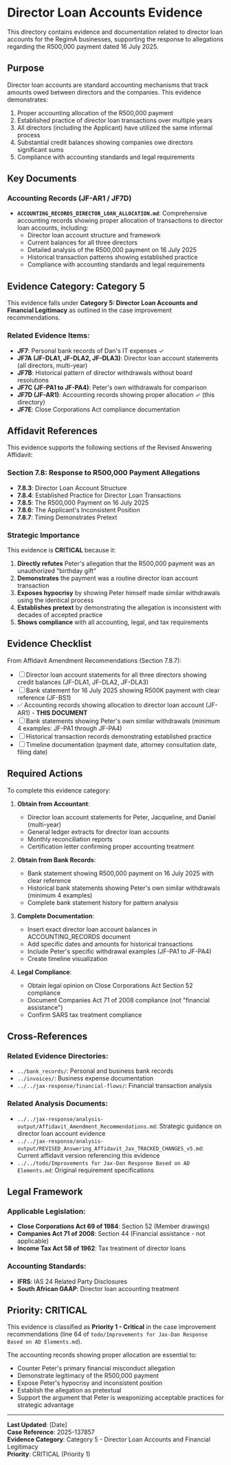 # Director Loan Accounts Evidence

This directory contains evidence and documentation related to director loan accounts for the RegimA businesses, supporting the response to allegations regarding the R500,000 payment dated 16 July 2025.

## Purpose

Director loan accounts are standard accounting mechanisms that track amounts owed between directors and the companies. This evidence demonstrates:

1. Proper accounting allocation of the R500,000 payment
2. Established practice of director loan transactions over multiple years
3. All directors (including the Applicant) have utilized the same informal process
4. Substantial credit balances showing companies owe directors significant sums
5. Compliance with accounting standards and legal requirements

## Key Documents

### Accounting Records (JF-AR1 / JF7D)

- **`ACCOUNTING_RECORDS_DIRECTOR_LOAN_ALLOCATION.md`**: Comprehensive accounting records showing proper allocation of transactions to director loan accounts, including:
  - Director loan account structure and framework
  - Current balances for all three directors
  - Detailed analysis of the R500,000 payment on 16 July 2025
  - Historical transaction patterns showing established practice
  - Compliance with accounting standards and legal requirements

## Evidence Category: Category 5

This evidence falls under **Category 5: Director Loan Accounts and Financial Legitimacy** as outlined in the case improvement recommendations.

### Related Evidence Items:

- **JF7**: Personal bank records of Dan's IT expenses ✓
- **JF7A (JF-DLA1, JF-DLA2, JF-DLA3)**: Director loan account statements (all directors, multi-year)
- **JF7B**: Historical pattern of director withdrawals without board resolutions
- **JF7C (JF-PA1 to JF-PA4)**: Peter's own withdrawals for comparison
- **JF7D (JF-AR1)**: Accounting records showing proper allocation ✓ (this directory)
- **JF7E**: Close Corporations Act compliance documentation

## Affidavit References

This evidence supports the following sections of the Revised Answering Affidavit:

### Section 7.8: Response to R500,000 Payment Allegations

- **7.8.3**: Director Loan Account Structure
- **7.8.4**: Established Practice for Director Loan Transactions
- **7.8.5**: The R500,000 Payment on 16 July 2025
- **7.8.6**: The Applicant's Inconsistent Position
- **7.8.7**: Timing Demonstrates Pretext

### Strategic Importance

This evidence is **CRITICAL** because it:

1. **Directly refutes** Peter's allegation that the R500,000 payment was an unauthorized "birthday gift"
2. **Demonstrates** the payment was a routine director loan account transaction
3. **Exposes hypocrisy** by showing Peter himself made similar withdrawals using the identical process
4. **Establishes pretext** by demonstrating the allegation is inconsistent with decades of accepted practice
5. **Shows compliance** with all accounting, legal, and tax requirements

## Evidence Checklist

From Affidavit Amendment Recommendations (Section 7.8.7):

- ☐ Director loan account statements for all three directors showing credit balances (JF-DLA1, JF-DLA2, JF-DLA3)
- ☐ Bank statement for 16 July 2025 showing R500K payment with clear reference (JF-BS1)
- ✅ Accounting records showing allocation to director loan account (JF-AR1) - **THIS DOCUMENT**
- ☐ Bank statements showing Peter's own similar withdrawals (minimum 4 examples: JF-PA1 through JF-PA4)
- ☐ Historical transaction records demonstrating established practice
- ☐ Timeline documentation (payment date, attorney consultation date, filing date)

## Required Actions

To complete this evidence category:

1. **Obtain from Accountant**:
   - Director loan account statements for Peter, Jacqueline, and Daniel (multi-year)
   - General ledger extracts for director loan accounts
   - Monthly reconciliation reports
   - Certification letter confirming proper accounting treatment

2. **Obtain from Bank Records**:
   - Bank statement showing R500,000 payment on 16 July 2025 with clear reference
   - Historical bank statements showing Peter's own similar withdrawals (minimum 4 examples)
   - Complete bank statement history for pattern analysis

3. **Complete Documentation**:
   - Insert exact director loan account balances in ACCOUNTING_RECORDS document
   - Add specific dates and amounts for historical transactions
   - Include Peter's specific withdrawal examples (JF-PA1 to JF-PA4)
   - Create timeline visualization

4. **Legal Compliance**:
   - Obtain legal opinion on Close Corporations Act Section 52 compliance
   - Document Companies Act 71 of 2008 compliance (not "financial assistance")
   - Confirm SARS tax treatment compliance

## Cross-References

### Related Evidence Directories:
- `../bank_records/`: Personal and business bank records
- `../invoices/`: Business expense documentation
- `../../jax-response/financial-flows/`: Financial transaction analysis

### Related Analysis Documents:
- `../../jax-response/analysis-output/Affidavit_Amendment_Recommendations.md`: Strategic guidance on director loan account evidence
- `../../jax-response/analysis-output/REVISED_Answering_Affidavit_Jax_TRACKED_CHANGES_v5.md`: Current affidavit version referencing this evidence
- `../../todo/Improvements for Jax-Dan Response Based on AD Elements.md`: Original requirement specifications

## Legal Framework

### Applicable Legislation:
- **Close Corporations Act 69 of 1984**: Section 52 (Member drawings)
- **Companies Act 71 of 2008**: Section 44 (Financial assistance - not applicable)
- **Income Tax Act 58 of 1962**: Tax treatment of director loans

### Accounting Standards:
- **IFRS**: IAS 24 Related Party Disclosures
- **South African GAAP**: Director loan accounting treatment

## Priority: CRITICAL

This evidence is classified as **Priority 1 - Critical** in the case improvement recommendations (line 64 of `todo/Improvements for Jax-Dan Response Based on AD Elements.md`).

The accounting records showing proper allocation are essential to:
- Counter Peter's primary financial misconduct allegation
- Demonstrate legitimacy of the R500,000 payment
- Expose Peter's hypocrisy and inconsistent position
- Establish the allegation as pretextual
- Support the argument that Peter is weaponizing acceptable practices for strategic advantage

---

**Last Updated**: [Date]  
**Case Reference**: 2025-137857  
**Evidence Category**: Category 5 - Director Loan Accounts and Financial Legitimacy  
**Priority**: CRITICAL (Priority 1)
